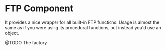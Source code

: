 FTP Component
=============

It provides a nice wrapper for all built-in FTP functions. 
Usage is almost the same as if you were using its procedural functions, but instead you'd use an object.


@TODO The factory